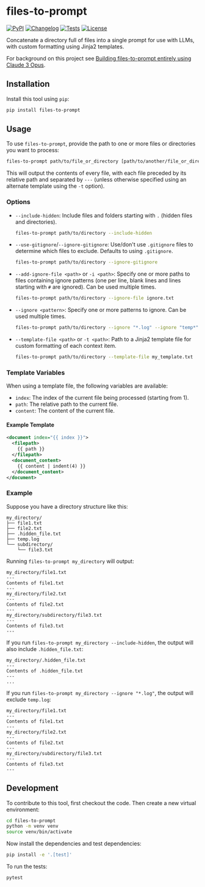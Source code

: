 # files-to-prompt

[![PyPI](https://img.shields.io/pypi/v/files-to-prompt.svg)](https://pypi.org/project/files-to-prompt/)
[![Changelog](https://img.shields.io/github/v/release/simonw/files-to-prompt?include_prereleases&label=changelog)](https://github.com/simonw/files-to-prompt/releases)
[![Tests](https://github.com/simonw/files-to-prompt/actions/workflows/test.yml/badge.svg)](https://github.com/simonw/files-to-prompt/actions/workflows/test.yml)
[![License](https://img.shields.io/badge/license-Apache%202.0-blue.svg)](https://github.com/simonw/files-to-prompt/blob/master/LICENSE)

Concatenate a directory full of files into a single prompt for use with LLMs, with custom formatting using Jinja2 templates.

For background on this project see [Building files-to-prompt entirely using Claude 3 Opus](https://simonwillison.net/2024/Apr/8/files-to-prompt/).

## Installation

Install this tool using `pip`:

```bash
pip install files-to-prompt
```

## Usage

To use `files-to-prompt`, provide the path to one or more files or directories you want to process:

```bash
files-to-prompt path/to/file_or_directory [path/to/another/file_or_directory ...]
```

This will output the contents of every file, with each file preceded by its relative path and separated by `---` (unless otherwise specified using an alternate template using the `-t` option).

### Options

- `--include-hidden`: Include files and folders starting with `.` (hidden files and directories).

  ```bash
  files-to-prompt path/to/directory --include-hidden
  ```

- `--use-gitignore`/`--ignore-gitignore`: Use/don't use `.gitignore` files to determine which files to exclude. Defaults to using `.gitignore`.

  ```bash
  files-to-prompt path/to/directory --ignore-gitignore
  ```

- `--add-ignore-file <path>` or `-i <path>`: Specify one or more paths to files containing ignore patterns (one per line, blank lines and lines starting with `#` are ignored). Can be used multiple times.

  ```bash
  files-to-prompt path/to/directory --ignore-file ignore.txt
  ```

- `--ignore <pattern>`: Specify one or more patterns to ignore. Can be used multiple times.

  ```bash
  files-to-prompt path/to/directory --ignore "*.log" --ignore "temp*"
  ```

- `--template-file <path>` or `-t <path>`: Path to a Jinja2 template file for custom formatting of each context item.

   ```bash
   files-to-prompt path/to/directory --template-file my_template.txt
   ```

### Template Variables

When using a template file, the following variables are available:

- `index`: The index of the current file being processed (starting from 1).
- `path`: The relative path to the current file.
- `content`: The content of the current file.

#### Example Template

```xml
<document index="{{ index }}">
  <filepath>
    {{ path }}
  </filepath>
  <document_content>
    {{ content | indent(4) }}
  </document_content>
</document>
```

### Example

Suppose you have a directory structure like this:

```
my_directory/
├── file1.txt
├── file2.txt
├── .hidden_file.txt
├── temp.log
└── subdirectory/
    └── file3.txt
```

Running `files-to-prompt my_directory` will output:

```
my_directory/file1.txt
---
Contents of file1.txt
---
my_directory/file2.txt
---
Contents of file2.txt
---
my_directory/subdirectory/file3.txt
---
Contents of file3.txt
---
```

If you run `files-to-prompt my_directory --include-hidden`, the output will also include `.hidden_file.txt`:

```
my_directory/.hidden_file.txt
---
Contents of .hidden_file.txt
---
...
```

If you run `files-to-prompt my_directory --ignore "*.log"`, the output will exclude `temp.log`:

```
my_directory/file1.txt
---
Contents of file1.txt
---
my_directory/file2.txt
---
Contents of file2.txt
---
my_directory/subdirectory/file3.txt
---
Contents of file3.txt
---
```

## Development

To contribute to this tool, first checkout the code. Then create a new virtual environment:

```bash
cd files-to-prompt
python -m venv venv
source venv/bin/activate
```

Now install the dependencies and test dependencies:

```bash
pip install -e '.[test]'
```

To run the tests:

```bash
pytest
```
